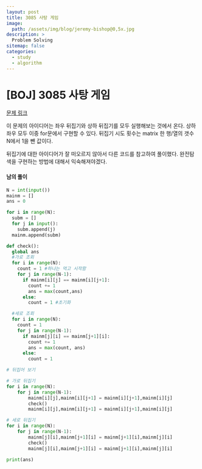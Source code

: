 ```yaml
---
layout: post
title: 3085 사탕 게임
image:
  path: /assets/img/blog/jeremy-bishop@0,5x.jpg
description: >
  Problem Solving
sitemap: false
categories:
  - study
  - algorithm
---
```


# [BOJ] 3085 사탕 게임

[문제 링크](https://boj.kr/3085)

이 문제의 아이디어는 좌우 뒤집기와 상하 뒤집기를 모두 실행해보는 것에서 온다.
상하 좌우 모두 이중 for문에서 구현할 수 있다.
뒤집기 시도 횟수는 matrix 한 행/열의 갯수 N에서 1을 뺀 값이다.

뒤집기에 대한 아이디어가 잘 떠오르지 않아서 다른 코드를 참고하여 풀이했다.
완전탐색을 구현하는 방법에 대해서 익숙해져야겠다.

#### 남의 풀이

```python
N = int(input())
mainm = []
ans = 0

for i in range(N):
  subm = []
  for j in input():
    subm.append(j)
  mainm.append(subm)

def check():
  global ans
  #가로 조회
  for i in range(N):
    count = 1 #하나는 먹고 시작함
    for j in range(N-1):
      if mainm[i][j] == mainm[i][j+1]:
        count += 1
        ans = max(count,ans)
      else:
        count = 1 #초기화

  #세로 조회
  for i in range(N):
    count = 1
    for j in range(N-1):
      if mainm[j][i] == mainm[j+1][i]:
        count += 1
        ans = max(count, ans)
      else:
        count = 1

# 뒤집어 보기

# 가로 뒤집기
for i in range(N):
    for j in range(N-1):
        mainm[i][j],mainm[i][j+1] = mainm[i][j+1],mainm[i][j]
        check()
        mainm[i][j],mainm[i][j+1] = mainm[i][j+1],mainm[i][j]

# 세로 뒤집기
for i in range(N):
    for j in range(N-1):
        mainm[j][i],mainm[j+1][i] = mainm[j+1][i],mainm[j][i]
        check()
        mainm[j][i],mainm[j+1][i] = mainm[j+1][i],mainm[j][i]

print(ans)
```
